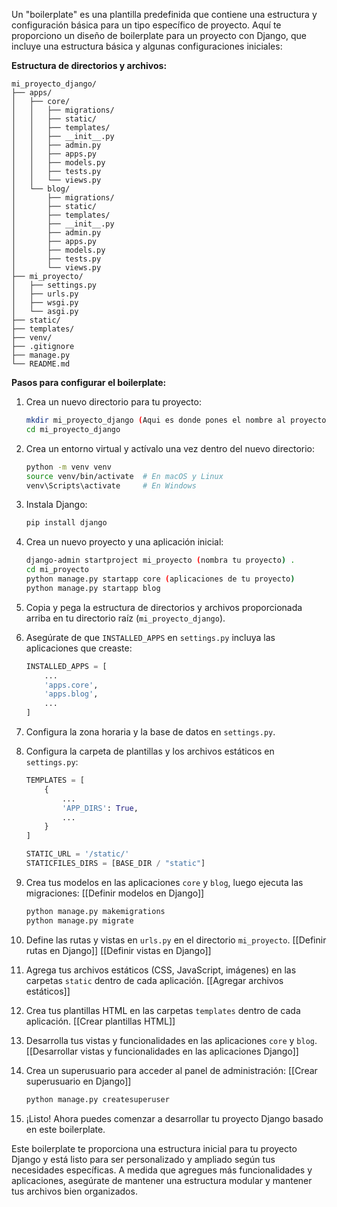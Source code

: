 Un "boilerplate" es una plantilla predefinida que contiene una estructura y configuración básica para un tipo específico de proyecto. Aquí te proporciono un diseño de boilerplate para un proyecto con Django, que incluye una estructura básica y algunas configuraciones iniciales:

**Estructura de directorios y archivos:**

```
mi_proyecto_django/
├── apps/
│   ├── core/
│   │   ├── migrations/
│   │   ├── static/
│   │   ├── templates/
│   │   ├── __init__.py
│   │   ├── admin.py
│   │   ├── apps.py
│   │   ├── models.py
│   │   ├── tests.py
│   │   └── views.py
│   └── blog/
│       ├── migrations/
│       ├── static/
│       ├── templates/
│       ├── __init__.py
│       ├── admin.py
│       ├── apps.py
│       ├── models.py
│       ├── tests.py
│       └── views.py
├── mi_proyecto/
│   ├── settings.py
│   ├── urls.py
│   ├── wsgi.py
│   └── asgi.py
├── static/
├── templates/
├── venv/
├── .gitignore
├── manage.py
└── README.md
```

**Pasos para configurar el boilerplate:**

1. Crea un nuevo directorio para tu proyecto:
   ```bash
   mkdir mi_proyecto_django (Aqui es donde pones el nombre al proyecto)
   cd mi_proyecto_django
   ```

2. Crea un entorno virtual y actívalo una vez dentro del nuevo directorio:
   ```bash
   python -m venv venv
   source venv/bin/activate  # En macOS y Linux
   venv\Scripts\activate     # En Windows
   ```

3. Instala Django:
   ```bash
   pip install django
   ```

4. Crea un nuevo proyecto y una aplicación inicial:
   ```bash
   django-admin startproject mi_proyecto (nombra tu proyecto) .
   cd mi_proyecto
   python manage.py startapp core (aplicaciones de tu proyecto)
   python manage.py startapp blog
   ```

5. Copia y pega la estructura de directorios y archivos proporcionada arriba en tu directorio raíz (`mi_proyecto_django`).

6. Asegúrate de que `INSTALLED_APPS` en `settings.py` incluya las aplicaciones que creaste:
   ```python
   INSTALLED_APPS = [
       ...
       'apps.core',
       'apps.blog',
       ...
   ]
   ```

7. Configura la zona horaria y la base de datos en `settings.py`.

8. Configura la carpeta de plantillas y los archivos estáticos en `settings.py`:
   ```python
   TEMPLATES = [
       {
           ...
           'APP_DIRS': True,
           ...
       }
   ]

   STATIC_URL = '/static/'
   STATICFILES_DIRS = [BASE_DIR / "static"]
   ```

9. Crea tus modelos en las aplicaciones `core` y `blog`, luego ejecuta las migraciones: [[Definir modelos en Django]]
   ```bash
   python manage.py makemigrations
   python manage.py migrate
   ```

10. Define las rutas y vistas en `urls.py` en el directorio `mi_proyecto`. [[Definir rutas en Django]] [[Definir vistas en Django]]

11. Agrega tus archivos estáticos (CSS, JavaScript, imágenes) en las carpetas `static` dentro de cada aplicación. [[Agregar archivos estáticos]]

12. Crea tus plantillas HTML en las carpetas `templates` dentro de cada aplicación. [[Crear plantillas HTML]]

13. Desarrolla tus vistas y funcionalidades en las aplicaciones `core` y `blog`. [[Desarrollar vistas y funcionalidades en las aplicaciones Django]]

14. Crea un superusuario para acceder al panel de administración: [[Crear superusuario en Django]]
    ```bash
    python manage.py createsuperuser
    ```

15. ¡Listo! Ahora puedes comenzar a desarrollar tu proyecto Django basado en este boilerplate.

Este boilerplate te proporciona una estructura inicial para tu proyecto Django y está listo para ser personalizado y ampliado según tus necesidades específicas. A medida que agregues más funcionalidades y aplicaciones, asegúrate de mantener una estructura modular y mantener tus archivos bien organizados.